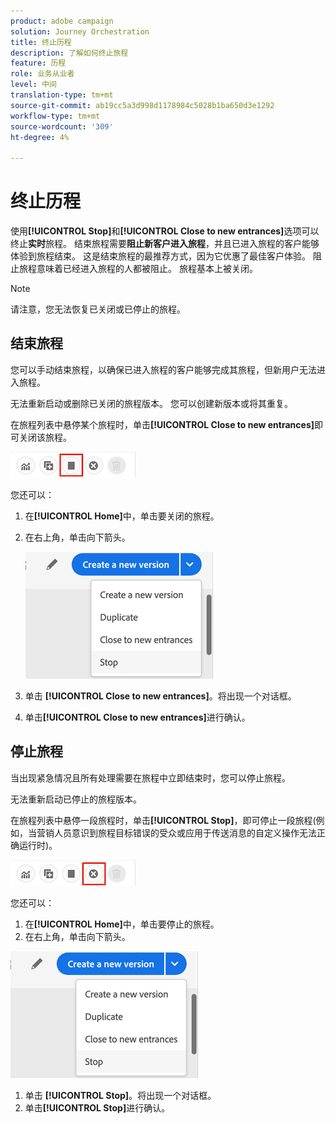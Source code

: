 ```yaml
---
product: adobe campaign
solution: Journey Orchestration
title: 终止历程
description: 了解如何终止旅程
feature: 历程
role: 业务从业者
level: 中间
translation-type: tm+mt
source-git-commit: ab19cc5a3d998d1178984c5028b1ba650d3e1292
workflow-type: tm+mt
source-wordcount: '309'
ht-degree: 4%

---
```



# 终止历程

使用&#x200B;**[!UICONTROL Stop]**&#x200B;和&#x200B;**[!UICONTROL Close to new entrances]**&#x200B;选项可以终止&#x200B;**实时**&#x200B;旅程。 结束旅程需要&#x200B;**阻止新客户进入旅程**，并且已进入旅程的客户能够体验到旅程结束。 这是结束旅程的最推荐方式，因为它优惠了最佳客户体验。 阻止旅程意味着已经进入旅程的人都被阻止。 旅程基本上被关闭。

>[!NOTE]
>
>请注意，您无法恢复已关闭或已停止的旅程。

## 结束旅程

您可以手动结束旅程，以确保已进入旅程的客户能够完成其旅程，但新用户无法进入旅程。

无法重新启动或删除已关闭的旅程版本。 您可以创建新版本或将其重复。

在旅程列表中悬停某个旅程时，单击&#x200B;**[!UICONTROL Close to new entrances]**&#x200B;即可关闭该旅程。

![](../assets/do-not-localize/journey-finish-quick-action.png)

您还可以：

1. 在&#x200B;**[!UICONTROL Home]**&#x200B;中，单击要关闭的旅程。
1. 在右上角，单击向下箭头。

   ![](../assets/finish_drop_down_list.png)

1. 单击 **[!UICONTROL Close to new entrances]**。将出现一个对话框。
1. 单击&#x200B;**[!UICONTROL Close to new entrances]**&#x200B;进行确认。

## 停止旅程

当出现紧急情况且所有处理需要在旅程中立即结束时，您可以停止旅程。

无法重新启动已停止的旅程版本。

在旅程列表中悬停一段旅程时，单击&#x200B;**[!UICONTROL Stop]**，即可停止一段旅程(例如，当营销人员意识到旅程目标错误的受众或应用于传送消息的自定义操作无法正确运行时)。

![](../assets/do-not-localize/journey-stop-quick-action.png)

您还可以：

1. 在&#x200B;**[!UICONTROL Home]**&#x200B;中，单击要停止的旅程。
1. 在右上角，单击向下箭头。

![](../assets/finish_drop_down_list.png)

1. 单击 **[!UICONTROL Stop]**。将出现一个对话框。
1. 单击&#x200B;**[!UICONTROL Stop]**&#x200B;进行确认。
